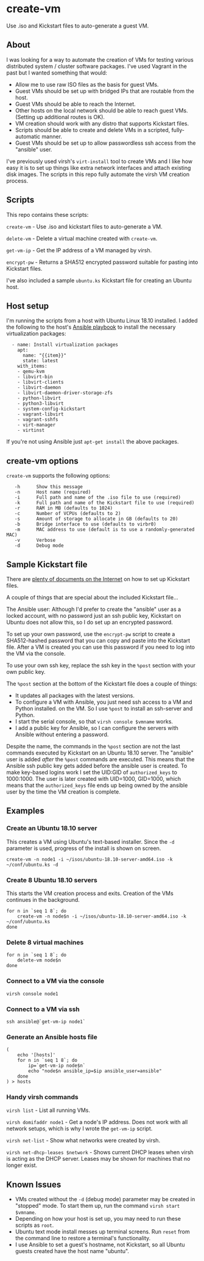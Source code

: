 # create-vm

Use .iso and Kickstart files to auto-generate a guest VM.

## About

I was looking for a way to automate the creation of VMs for testing various
distributed system / cluster software packages. I've used Vagrant in the past
but I wanted something that would:

* Allow me to use raw ISO files as the basis for guest VMs.
* Guest VMs should be set up with bridged IPs that are routable from the host.
* Guest VMs should be able to reach the Internet.
* Other hosts on the local network should be able to reach guest VMs. (Setting
  up additional routes is OK).
* VM creation should work with any distro that supports Kickstart files.
* Scripts should be able to create and delete VMs in a scripted, fully-automatic manner.
* Guest VMs should be set up to allow passwordless ssh access from the "ansible" user.

I've previously used virsh's `virt-install` tool to create VMs and I like how
easy it is to set up things like extra network interfaces and attach existing
disk images. The scripts in this repo fully automate the virsh VM creation process.

## Scripts

This repo contains these scripts:

`create-vm` - Use .iso and kickstart files to auto-generate a VM.

`delete-vm` - Delete a virtual machine created with `create-vm`.

`get-vm-ip` - Get the IP address of a VM managed by virsh.

`encrypt-pw` - Returns a SHA512 encrypted password suitable for pasting into Kickstart files.

I've also included a sample `ubuntu.ks` Kickstart file for creating an
Ubuntu host.

## Host setup

I'm running the scripts from a host with Ubuntu Linux 18.10 installed. I added
the following to the host's [Ansible playbook](https://docs.ansible.com/ansible/2.5/user_guide/playbooks_intro.html)
to install the necessary virtualization packages:

```
  - name: Install virtualization packages
    apt:
      name: "{{item}}"
      state: latest
    with_items:
    - qemu-kvm
    - libvirt-bin
    - libvirt-clients
    - libvirt-daemon
    - libvirt-daemon-driver-storage-zfs
    - python-libvirt
    - python3-libvirt
    - system-config-kickstart
    - vagrant-libvirt
    - vagrant-sshfs
    - virt-manager
    - virtinst
```

If you're not using Ansible just `apt-get install` the above packages.

## create-vm options

`create-vm` supports the following options:

```
   -h      Show this message
   -n      Host name (required)
   -i      Full path and name of the .iso file to use (required)
   -k      Full path and name of the Kickstart file to use (required)
   -r      RAM in MB (defaults to 1024)
   -c      Number of VCPUs (defaults to 2)
   -s      Amount of storage to allocate in GB (defaults to 20)
   -b      Bridge interface to use (defaults to virbr0)
   -m      MAC address to use (default is to use a randomly-generated MAC)
   -v      Verbose
   -d      Debug mode
```

## Sample Kickstart file

There are [plenty of documents on the Internet](https://access.redhat.com/documentation/en-us/red_hat_enterprise_linux/7/html/installation_guide/sect-kickstart-syntax) on how to set up Kickstart files.

A couple of things that are special about the included Kickstart file...

The Ansible user: Although I'd prefer to create the "ansible" user as a locked account,
with no password just an ssh public key, Kickstart on Ubuntu does not allow this, so
I do set up an encrypted password.

To set up your own password, use the `encrypt-pw` script to create a SHA512-hashed
password that you can copy and paste into the Kickstart file. After a VM is created
you can use this password if you need to log into the VM via the console.

To use your own ssh key, replace the ssh key in the `%post` section with your own
public key.

The `%post` section at the bottom of the Kickstart file does a couple of things:

* It updates all packages with the latest versions.
* To configure a VM with Ansible, you just need ssh access to a VM and Python installed.
  on the VM. So I use `%post` to install an ssh-server and Python.
* I start the serial console, so that `virsh console $vmname` works.
* I add a public key for Ansible, so I can configure the servers with Ansible
  without entering a password.

Despite the name, the commands in the `%post` section are not the last commands executed
by Kickstart on an Ubuntu 18.10 server. The "ansible" user is added *after* the `%post`
commands are executed. This means that the Ansible ssh public key gets added before the
ansible user is created. To make key-based logins work I set the UID:GID of
`authorized_keys` to 1000:1000. The user is later created with UID=1000, GID=1000,
which means that the `authorized_keys` file ends up being owned by the ansible user
by the time the VM creation is complete.

## Examples

### Create an Ubuntu 18.10 server

This creates a VM using Ubuntu's text-based installer. Since the `-d` parameter is used,
progress of the install is shown on screen.

```
create-vm -n node1 -i ~/isos/ubuntu-18.10-server-amd64.iso -k ~/conf/ubuntu.ks -d
```

### Create 8 Ubuntu 18.10 servers

This starts the VM creation process and exits. Creation of the VMs continues in the background.

```
for n in `seq 1 8`; do
    create-vm -n node$n -i ~/isos/ubuntu-18.10-server-amd64.iso -k ~/conf/ubuntu.ks
done
```

### Delete 8 virtual machines

```
for n in `seq 1 8`; do
    delete-vm node$n
done
```

### Connect to a VM via the console

```
virsh console node1
```

### Connect to a VM via ssh

```
ssh ansible@`get-vm-ip node1`
```

### Generate an Ansible hosts file

```
(
    echo '[hosts]'
    for n in `seq 1 8`; do
        ip=`get-vm-ip node$n`
        echo "node$n ansible_ip=$ip ansible_user=ansible"
    done
) > hosts
```

### Handy virsh commands

`virsh list` - List all running VMs.

`virsh domifaddr node1` - Get a node's IP address. Does not work with all network setups,
which is why I wrote the `get-vm-ip` script. 

`virsh net-list` - Show what networks were created by virsh. 

`virsh net-dhcp-leases $network` - Shows current DHCP leases when virsh is acting as the
DHCP server. Leases may be shown for machines that no longer exist.

## Known Issues

* VMs created without the `-d` (debug mode) parameter may be created in "stopped" mode. To
  start them up, run the command `virsh start $vmname`.
* Depending on how your host is set up, you may need to run these scripts as `root`.
* Ubuntu text mode install messes up terminal screens. Run `reset` from the command line
  to restore a terminal's functionality.
* I use Ansible to set a guest's hostname, not Kickstart, so all Ubuntu guests created have the
  host name "ubuntu".
